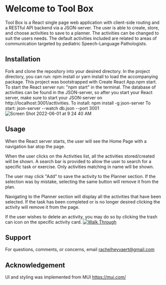 # Welcome to Tool Box
Tool Box is a React single page web application with client-side routing and a RESTful API backend via a JSON-server. The user is able to create, store, and choose activities to save to a planner. The activities can be changed to suit the users needs. The default activities included are related to areas of communication targeted by pediatric Speech-Language Pathologists.
 
## Installation
 
Fork and clone the repository into your desired directory. In the project directory, you can run: npm install or yarn install to load the accompanying package.
This project was bootstrapped with Create React App.npm start. To start the React server run: "npm start" in the terminal. The database of activities can be found in the JSON-server, so after you start your React server, make sure to start your JSON-server on http://localhost:3001/acttivities.
To install: npm install -g json-server
To start: json-server --watch db.json --port 3001
![Screen Shot 2022-06-01 at 9 24 40 AM](https://user-images.githubusercontent.com/95693987/171415093-8cbdb187-b336-4bd4-8a70-a1b72de8a6f1.png)

 
## Usage
When the React server starts, the user will see the Home Page with a navigation bar atop the page.

When the user clicks on the Activities list, all the activities stored/created will be shown. A search bar is provided to allow the user to search for a specific task or exercise. Only activities matching in name will be shown.

The user may click "Add" to save the activity to the Planner section. If the selection was by mistake, selecting the same button will remove it from the plan.
 
Navigating to the Planner section will display all the activities that have been selected. If the task has been completed or is no longer desired clicking the activity will  remove it from the page.

 
If the user wishes to delete an activity, you may do so by clicking the trash can icon on the specific activity card.
[![Walk Through](https://giphy.com/embed/4Ukum3xuNxF81UsTz0)](https://giphy.com/embed/4Ukum3xuNxF81UsTz0)

 
 
## Support
For questions, comments, or concerns, email rachelheyvaert@gmail.com
 
## Acknowledgement
UI and styling was implemented from MUI
https://mui.com/
